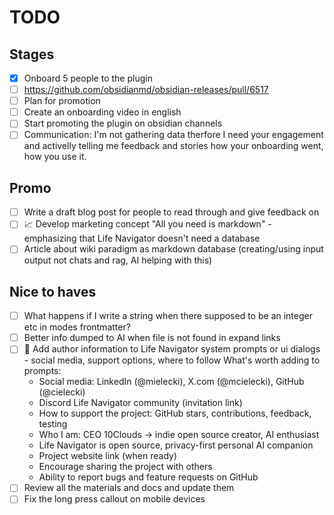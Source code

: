 # TODO

## Stages
- [x] Onboard 5 people to the plugin
- [ ] https://github.com/obsidianmd/obsidian-releases/pull/6517
- [ ] Plan for promotion
- [ ] Create an onboarding video in english
- [ ] Start promoting the plugin on obsidian channels
- [ ] Communication: I'm not gathering data therfore I need your engagement and activelly telling me feedback and stories how your onboarding went, how you use it.

## Promo
- [ ] Write a draft blog post for people to read through and give feedback on
- [ ] 📈 Develop marketing concept "All you need is markdown" - emphasizing that Life Navigator doesn't need a database
- [ ] Article about wiki paradigm as markdown database (creating/using input output not chats and rag, AI helping with this)

## Nice to haves
- [ ] What happens if I write a string when there supposed to be an integer etc in modes frontmatter?
- [ ] Better info dumped to AI when file is not found in expand links
- [ ] 🔧 Add author information to Life Navigator system prompts or ui dialogs - social media, support options, where to follow
    What's worth adding to prompts:
    - Social media: LinkedIn (@mielecki), X.com (@mcielecki), GitHub (@cielecki)
    - Discord Life Navigator community (invitation link)
    - How to support the project: GitHub stars, contributions, feedback, testing
    - Who I am: CEO 10Clouds → indie open source creator, AI enthusiast
    - Life Navigator is open source, privacy-first personal AI companion
    - Project website link (when ready)
    - Encourage sharing the project with others
    - Ability to report bugs and feature requests on GitHub
- [ ] Review all the materials and docs and update them
- [ ] Fix the long press callout on mobile devices